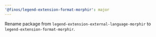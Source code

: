 ```yaml
---
'@finos/legend-extension-format-morphir': major
---
```


Rename package from `legend-extension-external-language-morphir` to `legend-extension-format-morphir`.
